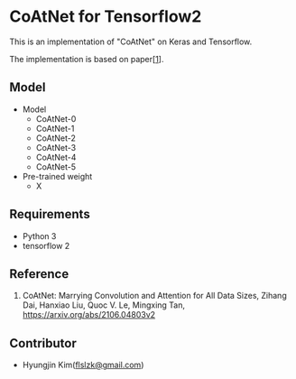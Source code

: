 # CoAtNet for Tensorflow2

This is an implementation of "CoAtNet" on Keras and Tensorflow.

The implementation is based on paper[[1](https://arxiv.org/abs/2106.04803v2)].

## Model

- Model
  * CoAtNet-0
  * CoAtNet-1
  * CoAtNet-2
  * CoAtNet-3
  * CoAtNet-4
  * CoAtNet-5
- Pre-trained weight
  * X

## Requirements

- Python 3
- tensorflow 2

## Reference

 1. CoAtNet: Marrying Convolution and Attention for All Data Sizes,
    Zihang Dai, Hanxiao Liu, Quoc V. Le, Mingxing Tan,
    https://arxiv.org/abs/2106.04803v2
   
## Contributor

 * Hyungjin Kim(flslzk@gmail.com)